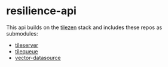 # resilience-api






This api builds on the [tilezen](https://github.com/tilezen) stack and includes these repos as submodules:

- [tileserver](https://github.com/tilezen/tileserver)
- [tilequeue](https://github.com/tilezen/tilequeue)
- [vector-datasource](https://github.com/tilezen/vector-datasource)
